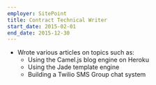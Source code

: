 ```yaml
---
employer: SitePoint
title: Contract Technical Writer
start_date: 2015-02-01
end_date: 2015-12-30
---
```


- Wrote various articles on topics such as:
  - Using the Camel.js blog engine on Heroku
  - Using the Jade template engine
  - Building a Twilio SMS Group chat system
